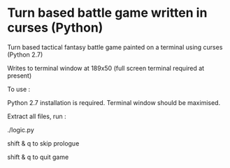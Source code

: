 # Turn based battle game written in curses (Python)

Turn based tactical fantasy battle game painted on a terminal using curses (Python 2.7)

Writes to terminal window at 189x50 (full screen terminal required at present)

To use :

Python 2.7 installation is required.
Terminal window should be maximised.

Extract all files, run :

./logic.py

shift & q to skip prologue

shift & q to quit game
